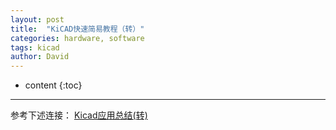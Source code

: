 ```yaml
---
layout: post
title:  "KiCAD快速简易教程（转）"
categories: hardware, software
tags: kicad
author: David
---
```


* content
{:toc}

---

参考下述连接：
[Kicad应用总结(转)](https://codeantenna.com/a/pAJsopRhSe#_113)

